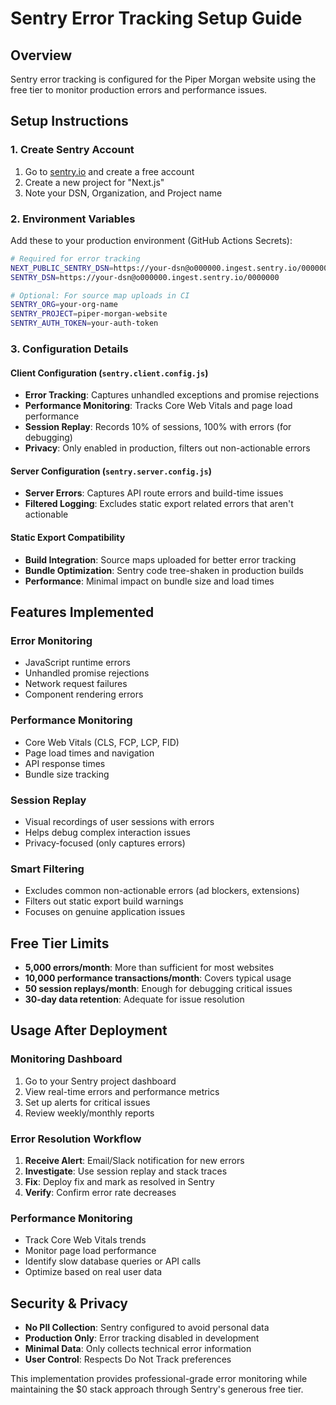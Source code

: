 # Sentry Error Tracking Setup Guide

## Overview
Sentry error tracking is configured for the Piper Morgan website using the free tier to monitor production errors and performance issues.

## Setup Instructions

### 1. Create Sentry Account
1. Go to [sentry.io](https://sentry.io) and create a free account
2. Create a new project for "Next.js"
3. Note your DSN, Organization, and Project name

### 2. Environment Variables
Add these to your production environment (GitHub Actions Secrets):

```bash
# Required for error tracking
NEXT_PUBLIC_SENTRY_DSN=https://your-dsn@o000000.ingest.sentry.io/0000000
SENTRY_DSN=https://your-dsn@o000000.ingest.sentry.io/0000000

# Optional: For source map uploads in CI
SENTRY_ORG=your-org-name
SENTRY_PROJECT=piper-morgan-website
SENTRY_AUTH_TOKEN=your-auth-token
```

### 3. Configuration Details

#### Client Configuration (`sentry.client.config.js`)
- **Error Tracking**: Captures unhandled exceptions and promise rejections
- **Performance Monitoring**: Tracks Core Web Vitals and page load performance
- **Session Replay**: Records 10% of sessions, 100% with errors (for debugging)
- **Privacy**: Only enabled in production, filters out non-actionable errors

#### Server Configuration (`sentry.server.config.js`)
- **Server Errors**: Captures API route errors and build-time issues
- **Filtered Logging**: Excludes static export related errors that aren't actionable

#### Static Export Compatibility
- **Build Integration**: Source maps uploaded for better error tracking
- **Bundle Optimization**: Sentry code tree-shaken in production builds
- **Performance**: Minimal impact on bundle size and load times

## Features Implemented

### Error Monitoring
- JavaScript runtime errors
- Unhandled promise rejections  
- Network request failures
- Component rendering errors

### Performance Monitoring
- Core Web Vitals (CLS, FCP, LCP, FID)
- Page load times and navigation
- API response times
- Bundle size tracking

### Session Replay
- Visual recordings of user sessions with errors
- Helps debug complex interaction issues
- Privacy-focused (only captures errors)

### Smart Filtering
- Excludes common non-actionable errors (ad blockers, extensions)
- Filters out static export build warnings
- Focuses on genuine application issues

## Free Tier Limits
- **5,000 errors/month**: More than sufficient for most websites
- **10,000 performance transactions/month**: Covers typical usage
- **50 session replays/month**: Enough for debugging critical issues
- **30-day data retention**: Adequate for issue resolution

## Usage After Deployment

### Monitoring Dashboard
1. Go to your Sentry project dashboard
2. View real-time errors and performance metrics
3. Set up alerts for critical issues
4. Review weekly/monthly reports

### Error Resolution Workflow
1. **Receive Alert**: Email/Slack notification for new errors
2. **Investigate**: Use session replay and stack traces
3. **Fix**: Deploy fix and mark as resolved in Sentry
4. **Verify**: Confirm error rate decreases

### Performance Monitoring
- Track Core Web Vitals trends
- Monitor page load performance
- Identify slow database queries or API calls
- Optimize based on real user data

## Security & Privacy
- **No PII Collection**: Sentry configured to avoid personal data
- **Production Only**: Error tracking disabled in development
- **Minimal Data**: Only collects technical error information
- **User Control**: Respects Do Not Track preferences

This implementation provides professional-grade error monitoring while maintaining the $0 stack approach through Sentry's generous free tier.
